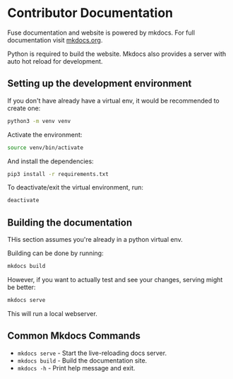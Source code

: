 <!--
Copyright 2023 Breautek 

Licensed under the Apache License, Version 2.0 (the "License");
you may not use this file except in compliance with the License.
You may obtain a copy of the License at

    http://www.apache.org/licenses/LICENSE-2.0

Unless required by applicable law or agreed to in writing, software
distributed under the License is distributed on an "AS IS" BASIS,
WITHOUT WARRANTIES OR CONDITIONS OF ANY KIND, either express or implied.
See the License for the specific language governing permissions and
limitations under the License.
-->

# Contributor Documentation

Fuse documentation and website is powered by mkdocs. For full documentation visit [mkdocs.org](https://www.mkdocs.org).

Python is required to build the website. Mkdocs also provides a server with auto hot reload for development.

## Setting up the development environment

If you don't have already have a virtual env, it would be recommended to create one:

```bash
python3 -m venv venv
```

Activate the environment:

```bash
source venv/bin/activate
```

And install the dependencies:

```bash
pip3 install -r requirements.txt
```

To deactivate/exit the virtual environment, run:

```bash
deactivate
```

## Building the documentation

THis section assumes you're already in a python virtual env.

Building can be done by running:

```bash
mkdocs build
```

However, if you want to actually test and see your changes, serving might be better:

```bash
mkdocs serve
```

This will run a local webserver.

## Common Mkdocs Commands

* `mkdocs serve` - Start the live-reloading docs server.
* `mkdocs build` - Build the documentation site.
* `mkdocs -h` - Print help message and exit.
